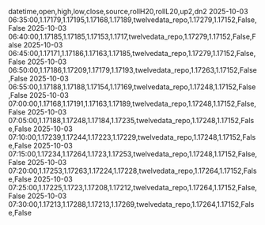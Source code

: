datetime,open,high,low,close,source,rollH20,rollL20,up2,dn2
2025-10-03 06:35:00,1.17179,1.17195,1.17168,1.17189,twelvedata_repo,1.17279,1.17152,False,False
2025-10-03 06:40:00,1.17185,1.17185,1.17153,1.1717,twelvedata_repo,1.17279,1.17152,False,False
2025-10-03 06:45:00,1.17171,1.17186,1.17163,1.17185,twelvedata_repo,1.17279,1.17152,False,False
2025-10-03 06:50:00,1.17186,1.17209,1.17179,1.17193,twelvedata_repo,1.17263,1.17152,False,False
2025-10-03 06:55:00,1.17188,1.17188,1.17154,1.17169,twelvedata_repo,1.17248,1.17152,False,False
2025-10-03 07:00:00,1.17168,1.17191,1.17163,1.17189,twelvedata_repo,1.17248,1.17152,False,False
2025-10-03 07:05:00,1.17188,1.17248,1.17184,1.17235,twelvedata_repo,1.17248,1.17152,False,False
2025-10-03 07:10:00,1.17239,1.17244,1.17223,1.17229,twelvedata_repo,1.17248,1.17152,False,False
2025-10-03 07:15:00,1.17234,1.17264,1.1723,1.17253,twelvedata_repo,1.17248,1.17152,False,False
2025-10-03 07:20:00,1.17253,1.17263,1.17224,1.17228,twelvedata_repo,1.17264,1.17152,False,False
2025-10-03 07:25:00,1.17225,1.1723,1.17208,1.17212,twelvedata_repo,1.17264,1.17152,False,False
2025-10-03 07:30:00,1.17213,1.17288,1.17213,1.17269,twelvedata_repo,1.17264,1.17152,False,False
